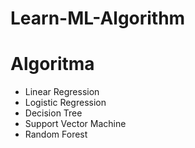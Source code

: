 # Learn-ML-Algorithm

# Algoritma

- Linear Regression
- Logistic Regression
- Decision Tree
- Support Vector Machine
- Random Forest
